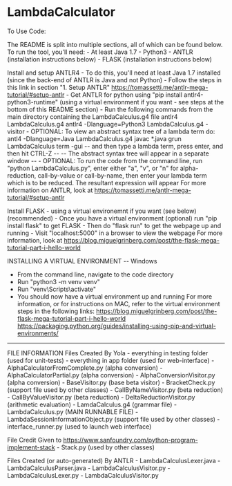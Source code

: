 # LambdaCalculator

To Use Code:

The README is split into multiple sections, all of which can be found below. To run the tool, you'll need:
    - At least Java 1.7
    - Python3
    - ANTLR (installation instructions below)
    - FLASK (installation instructions below)

Install and setup ANTLR4
    - To do this, you'll need at least Java 1.7 installed (since the back-end of ANTLR is Java and not Python)
    - Follow the steps in this link in section "1. Setup ANTLR" https://tomassetti.me/antlr-mega-tutorial/#setup-antlr
    - Get ANTLR for python using "pip install antlr4-python3-runtime" (using a virtual environment if you want - see steps at the bottom of this README section)
    - Run the following commands from the main directory containing the LambdaCalculus.g4 file
        antlr4 LambdaCalculus.g4
        antlr4 -Dlanguage=Python3 LambdaCalculus.g4 -visitor
    - OPTIONAL: To view an abstract syntax tree of a lambda term do:
        antl4 -Dlanguage=Java LambdaCalculus.g4
        javac *.java
        grun LambdaCalculus term -gui
        -- and then type a lambda term, press enter, and then hit CTRL-Z --
        -- The abstract syntax tree will appear in a separate window --
    - OPTIONAL: To run the code from the command line, run "python LambdaCalculus.py", enter either "a", "v", or "n" for alpha-reduction, call-by-value or call-by-name, then enter your lambda term which is to be reduced. The resultant expression will appear
    For more information on ANTLR, look at https://tomassetti.me/antlr-mega-tutorial/#setup-antlr

Install FLASK - using a virtual environemnt if you want (see below) (recommended)
    - Once you have a virtual environment (optional) run "pip install flask" to get FLASK
    - Then do "flask run" to get the webpage up and running
    - Visit "localhost:5000" in a browser to view the webpage
    For more information, look at https://blog.miguelgrinberg.com/post/the-flask-mega-tutorial-part-i-hello-world

INSTALLING A VIRTUAL ENVIRONMENT -- Windows
- From the command line, navigate to the code directory
- Run "python3 -m venv venv"
- Run "venv\Scripts\activate"
- You should now have a virtual environment up and running
For more information, or for instructions on MAC, refer to the virtual environment steps in the following links:
https://blog.miguelgrinberg.com/post/the-flask-mega-tutorial-part-i-hello-world
https://packaging.python.org/guides/installing-using-pip-and-virtual-environments/

**********************************************************

FILE INFORMATION
Files Created By Yola
    - everything in testing folder (used for unit-tests)
    - everything in app folder (used for web-interface)
    - AlphaCalculatorFromComplete.py (alpha conversion)
    - AlphaCalculatorPartial.py (alpha conversion)
    - AlphaConversionVisitor.py (alpha conversion)
    - BaseVisitor.py (base beta visitor)
    - BracketCheck.py (support file used by other classes)
    - CallByNameVisitor.py (beta reduction)
    - CallByValueVisitor.py (beta reduction)
    - DeltaReductionVisitor.py (arithmetic evaluation)
    - LamdaCalculus.g4 (grammar file)
    - LambdaCalculus.py (MAIN RUNNABLE FILE)
    - LambdaSessionInformationObject.py (support file used by other classes)
    - interface_runner.py (used to launch web interface)

File Credit Given to https://www.sanfoundry.com/python-program-implement-stack
    - Stack.py (used by other classes)

Files Created (or auto-generated) By ANTLR
    - LambdaCalculusLexer.java
    - LambdaCalculusParser.java
    - LambdaCalculusVisitor.py
    - LambdaCalculusLexer.py
    - LambdaCalculusVisitor.py

